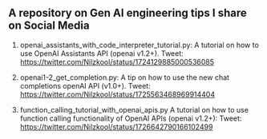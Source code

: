 ## A repository on Gen AI engineering tips I share on Social Media 

1. openai_assistants_with_code_interpreter_tutorial.py: A tutorial on how to use OpenAI Assistants API (openai v1.2+). Tweet: https://twitter.com/Nilzkool/status/1724129885000536085

2. openai1-2_get_completion.py: A tip on how to use the new chat completions openAI API (v1.0+). Tweet: https://twitter.com/Nilzkool/status/1725563468969914404

3. function_calling_tutorial_with_openai_apis.py A tutorial on how to use function calling functionality of OpenAI APIs (openai v1.2+): Tweet: https://twitter.com/Nilzkool/status/1726642790166102499 

